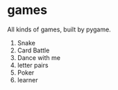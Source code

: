 # games

All kinds of games, built by pygame.

1. Snake 
2. Card Battle
3. Dance with me
4. letter pairs
5. Poker
6. learner
